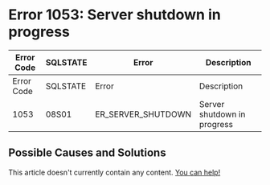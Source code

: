
# Error 1053: Server shutdown in progress


| Error Code | SQLSTATE | Error | Description |
| --- | --- | --- | --- |
| Error Code | SQLSTATE | Error | Description |
| 1053 | 08S01 | ER_SERVER_SHUTDOWN | Server shutdown in progress |




## Possible Causes and Solutions


This article doesn't currently contain any content. [You can help!](/kb/en/writing-and-editing-knowledge-base-articles/)

